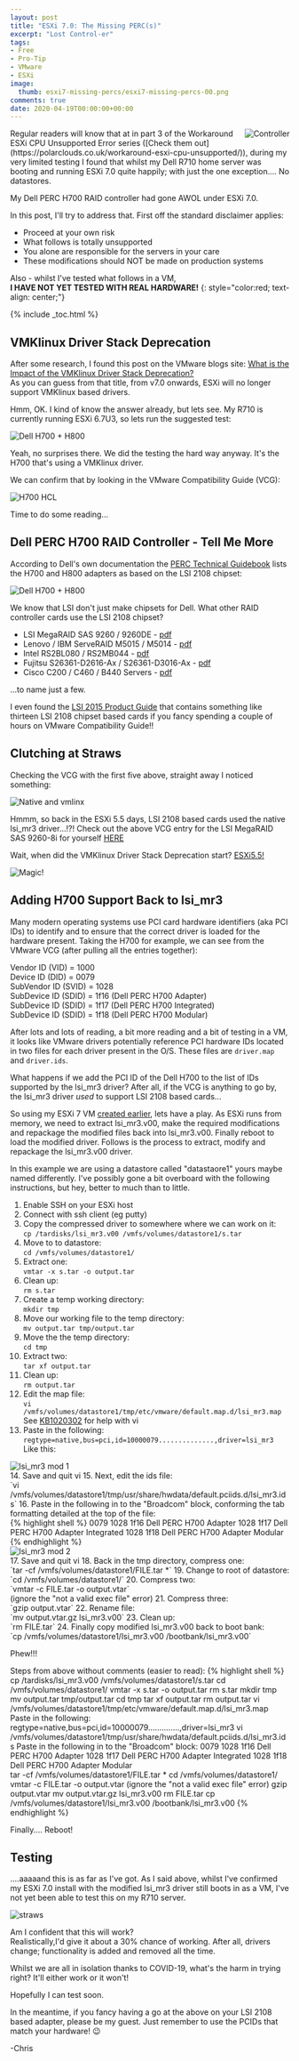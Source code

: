 ```yaml
---
layout: post
title: "ESXi 7.0: The Missing PERC(s)" 
excerpt: "Lost Control-er"
tags: 
- Free
- Pro-Tip
- VMware
- ESXi
image:
  thumb: esxi7-missing-percs/esxi7-missing-percs-00.png
comments: true
date: 2020-04-19T00:00:00+00:00
---
```

<img style="float: right; margin: 0px 0px 10px 10px;" alt="Controller" src="/images/esxi7-missing-percs/esxi7-missing-percs-00.png">
Regular readers will know that at in part 3 of the Workaround ESXi CPU Unsupported Error series ([Check them out](https://polarclouds.co.uk/workaround-esxi-cpu-unsupported/)), during my very limited testing I found that whilst my Dell R710 home server was booting and running ESXi 7.0 quite happily; with just the one exception.... No datastores. 

My Dell PERC H700 RAID controller had gone AWOL under ESXi 7.0.

In this post, I'll try to address that. First off the standard disclaimer applies:

-  Proceed at your own risk
-  What follows is totally unsupported
-  You alone are responsible for the servers in your care
-  These modifications should NOT be made on production systems

Also - whilst I've tested what follows in a VM,<br>
**I HAVE NOT YET TESTED WITH REAL HARDWARE!**
{: style="color:red; text-align: center;"}

{% include _toc.html %}

## VMKlinux Driver Stack Deprecation
After some research, I found this post on the VMware blogs site: [What is the Impact of the VMKlinux Driver Stack Deprecation?](https://blogs.vmware.com/vsphere/2019/04/what-is-the-impact-of-the-vmklinux-driver-stack-deprecation.html)<br>
As you can guess from that title, from v7.0 onwards, ESXi will no longer support VMKlinux based drivers.

Hmm, OK. I kind of know the answer already, but lets see. My R710 is currently running ESXi 6.7U3, so lets run the suggested test:

<img style="display: block; margin-left: auto; margin-right: auto;" alt="Dell H700 + H800" src="/images/esxi7-missing-percs/esxi7-missing-percs-02.png">

Yeah, no surprises there. We did the testing the hard way anyway. It's the H700 that's using a VMKlinux driver. 

We can confirm that by looking in the VMware Compatibility Guide (VCG):

<img style="display: block; margin-left: auto; margin-right: auto;" alt="H700 HCL" src="/images/esxi7-missing-percs/esxi7-missing-percs-03.png">

Time to do some reading...

## Dell PERC H700 RAID Controller - Tell Me More
According to Dell's own documentation the [PERC Technical Guidebook](https://www.dell.com/downloads/global/products/pvaul/en/perc-technical-guidebook.pdf) lists the H700 and H800 adapters as based on the LSI 2108 chipset:

<img style="display: block; margin-left: auto; margin-right: auto;" alt="Dell H700 + H800" src="/images/esxi7-missing-percs/esxi7-missing-percs-01.png">

We know that LSI don't just make chipsets for Dell.  What other RAID controller cards use the LSI 2108 chipset? 

-  LSI MegaRAID SAS 9260 / 9260DE - [pdf](https://www.starline.de/fileadmin/images/produkte/lsi/LSI_MR_SAS9260-8i__ENG_.pdf)
-  Lenovo / IBM ServeRAID M5015 / M5014 - [pdf](https://lenovopress.com/tips0738.pdf)
-  Intel RS2BL080 / RS2MB044 - [pdf](https://www.intel.com/content/dam/support/us/en/documents/motherboards/server/rs2bl080/sb/e64388004_rs2bl080_rs2mb044_tps_21.pdf)
-  Fujitsu S26361-D2616-Ax / S26361-D3016-Ax - [pdf](http://manuals.ts.fujitsu.com/file/3490/lsi-modular-raid-ug-en.pdf)
- Cisco C200 / C460 / B440 Servers - [pdf](https://www.cisco.com/c/en/us/td/docs/unified_computing/ucs/c/sw/raid/configuration/guide/RAID_GUIDE.pdf)

...to name just a few.

I even found the [LSI 2015 Product Guide](https://www.exertishammer.com/assets/uploads/resources/Broadcom%20-%20Product%20Brochure%20-%20Avago%20Storage%20Solutions%20Product%20Guide.pdf) that contains something like thirteen LSI 2108 chipset based cards if you fancy spending a couple of hours on VMware Compatibility Guide!!

## Clutching at Straws
Checking the VCG with the first five above, straight away I noticed something: 
 
<img style="display: block; margin-left: auto; margin-right: auto;" alt="Native and vmlinx" src="/images/esxi7-missing-percs/esxi7-missing-percs-04.png">
 
Hmmm, so back in the ESXi 5.5 days, LSI 2108 based cards used the native lsi_mr3 driver...!?! Check out the above VCG entry for the LSI MegaRAID SAS 9260-8i for yourself [HERE](https://www.vmware.com/resources/compatibility/detail.php?deviceCategory=io&productid=12384)

Wait, when did the VMKlinux Driver Stack Deprecation start? [ESXi5.5!](https://www.virtuallyghetto.com/2013/10/esxi-55-introduces-new-native-device.html)

<img style="display: block; margin-left: auto; margin-right: auto;" alt="Magic!" src="/images/esxi7-missing-percs/magic.gif">

## Adding H700 Support Back to lsi_mr3
Many modern operating systems use PCI card hardware identifiers (aka PCI IDs) to identify and to ensure that the correct driver is loaded for the hardware present. Taking the H700 for example, we can see from the VMware VCG (after pulling all the entries together):

Vendor ID (VID) = 1000<br>
Device ID (DID) = 0079<br>
SubVendor ID (SVID) = 1028<br>
SubDevice ID (SDID) = 1f16 (Dell PERC H700 Adapter)<br>
SubDevice ID (SDID) = 1f17 (Dell PERC H700 Integrated)<br>
SubDevice ID (SDID) = 1f18 (Dell PERC H700 Modular)<br>

After lots and lots of reading, a bit more reading and a bit of testing in a VM, it looks like VMware drivers potentially reference PCI hardware IDs located in two files for each driver present in the O/S.  These files are `driver.map` and `driver.ids`.

What happens if we add the PCI ID of the Dell H700 to the list of IDs supported by the lsi_mr3 driver?  After all, if the VCG is anything to go by, the lsi_mr3 driver *used* to support LSI 2108 based cards...

So using my ESXi 7 VM [created earlier](https://polarclouds.co.uk/workaround-esxi-cpu-unsupported-pt3/#create-a-vm-for-esxi-installation-on-usb), lets have a play. As ESXi runs from memory, we need to extract lsi_mr3.v00, make the required modifications and repackage the modified files back into lsi_mr3.v00. Finally reboot to load the modified driver. Follows is the process to extract, modify and repackage the lsi_mr3.v00 driver.

In this example we are using a datastore called "datastaore1" yours maybe named differently. I've possibly gone a bit overboard with the following instructions, but hey, better to much than to little. 

1. Enable SSH on your ESXi host
2. Connect with ssh client (eg putty)
3. Copy the compressed driver to somewhere where we can work on it:<br> `cp /tardisks/lsi_mr3.v00 /vmfs/volumes/datastore1/s.tar`
4. Move to to datastore:<br> `cd /vmfs/volumes/datastore1/`
5. Extract one:<br>`vmtar -x s.tar -o output.tar`
6. Clean up:<br>`rm s.tar`
7. Create a temp working directory:<br>`mkdir tmp`
8. Move our working file to the temp directory:<br>`mv output.tar tmp/output.tar`
9. Move the the temp directory:<br>`cd tmp`
10. Extract two:<br>`tar xf output.tar`
11. Clean up:<br>`rm output.tar`
12. Edit the map file:<br>`vi /vmfs/volumes/datastore1/tmp/etc/vmware/default.map.d/lsi_mr3.map`<br>See [KB1020302](https://kb.vmware.com/s/article/1020302) for help with vi
13. Paste in the following:<br>`regtype=native,bus=pci,id=10000079..............,driver=lsi_mr3`<br>Like this: 
<img style="display: block; margin-left: auto; margin-right: auto;" alt="lsi_mr3 mod 1" src="/images/esxi7-missing-percs/esxi7-missing-percs-05.png">
14. Save and quit vi
15. Next, edit the ids file:<br>`vi /vmfs/volumes/datastore1/tmp/usr/share/hwdata/default.pciids.d/lsi_mr3.ids`
16. Paste in the following in to the "Broadcom" block, conforming the tab formatting detailed at the top of the file:<br>
{% highlight shell %}
	0079
		1028 1f16  Dell PERC H700 Adapter
		1028 1f17  Dell PERC H700 Adapter Integrated
		1028 1f18  Dell PERC H700 Adapter Modular  
{% endhighlight %}
<img style="display: block; margin-left: auto; margin-right: auto;" alt="lsi_mr3 mod 2" src="/images/esxi7-missing-percs/esxi7-missing-percs-06.png">
17. Save and quit vi
18. Back in the tmp directory, compress one:<br>`tar -cf /vmfs/volumes/datastore1/FILE.tar *`
19. Change to root of datastore:<br>`cd /vmfs/volumes/datastore1/`
20. Compress two:<br>`vmtar -c FILE.tar -o output.vtar`<br>
(ignore the "not a valid exec file" error)
21. Compress three:<br>`gzip output.vtar`
22. Rename file:<br>`mv output.vtar.gz lsi_mr3.v00`
23. Clean up:<br>`rm FILE.tar`
24. Finally copy modified lsi_mr3.v00 back to boot bank:<br>`cp /vmfs/volumes/datastore1/lsi_mr3.v00 /bootbank/lsi_mr3.v00`
 
Phew!!!

Steps from above without comments (easier to read):
{% highlight shell %}
cp /tardisks/lsi_mr3.v00 /vmfs/volumes/datastore1/s.tar
cd /vmfs/volumes/datastore1/
vmtar -x s.tar -o output.tar
rm s.tar
mkdir tmp
mv output.tar tmp/output.tar
cd tmp
tar xf output.tar
rm output.tar
vi /vmfs/volumes/datastore1/tmp/etc/vmware/default.map.d/lsi_mr3.map
Paste in the following:
	regtype=native,bus=pci,id=10000079..............,driver=lsi_mr3
vi /vmfs/volumes/datastore1/tmp/usr/share/hwdata/default.pciids.d/lsi_mr3.ids
Paste in the following in to the "Broadcom" block:
	0079
		1028 1f16  Dell PERC H700 Adapter
		1028 1f17  Dell PERC H700 Adapter Integrated
		1028 1f18  Dell PERC H700 Adapter Modular  
tar -cf /vmfs/volumes/datastore1/FILE.tar *
cd /vmfs/volumes/datastore1/
vmtar -c FILE.tar -o output.vtar
(ignore the "not a valid exec file" error)
gzip output.vtar
mv output.vtar.gz lsi_mr3.v00
rm FILE.tar
cp /vmfs/volumes/datastore1/lsi_mr3.v00 /bootbank/lsi_mr3.v00
{% endhighlight %}


Finally.... Reboot!

## Testing
....aaaaand this is as far as I've got.  As I said above, whilst I've confirmed my ESXi 7.0 install with the modified lsi_mr3 driver still boots in as a VM, I've not yet been able to test this on my R710 server.

<img style="display: block; margin-left: auto; margin-right: auto;" alt="straws" src="/images/esxi7-missing-percs/esxi7-missing-percs-07.png">

Am I confident that this will work? <br>Realistically,I'd give it about a 30% chance of working. After all, drivers change; functionality is added and removed all the time. 

Whilst we are all in isolation thanks to COVID-19, what's the harm in trying right? It'll either work or it won't!

Hopefully I can test soon.<br> 

In the meantime, if you fancy having a go at the above on your LSI 2108 based adapter, please be my guest. Just remember to use the PCIDs that match your hardware! :wink:

-Chris